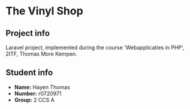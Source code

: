 # The Vinyl Shop
## Project info
Laravel project, implemented during the course 'Webapplicaties in PHP', 2ITF, Thomas More Kempen. 
## Student info
- **Name:** Hayen Thomas
- **Number:** r0720971
- **Group:** 2 CCS A

